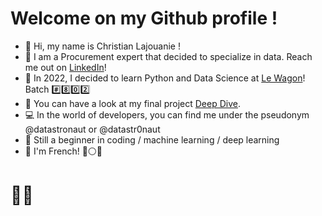 # Welcome on my Github profile !
- 👋 Hi, my name is Christian Lajouanie !
- :briefcase: I am a Procurement expert that decided to specialize in data. Reach me out on [LinkedIn](https://www.linkedin.com/in/christianlajouanie "The best Procurement data expert !")!
- :train: In 2022, I decided to learn Python and Data Science at [Le Wagon](https://www.lewagon.com/)! Batch :hash::eight::zero::two:
- :whale: You can have a look at my final project [Deep Dive](https://github.com/datastronaut/lewagon-deepdive).
- :computer: In the world of developers, you can find me under the pseudonym @datastronaut or @datastr0naut
- :beginner: Still a beginner in coding / machine learning / deep learning
- :frog: I'm French! :large_blue_circle::white_circle::red_circle:  

# :astronaut:

<!--
**datastronaut/datastronaut** is a ✨ _special_ ✨ repository because its `README.md` (this file) appears on your GitHub profile.
-->
